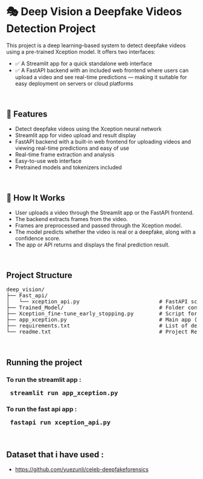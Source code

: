 # 🎭 Deep Vision a Deepfake Videos Detection Project
This project is a deep learning–based system to detect deepfake videos using a pre-trained Xception model. It offers two interfaces:

- ✅ A Streamlit app for a quick standalone web interface
- ✅ A FastAPI backend with an included web frontend where users can upload a video and see real-time predictions — making it suitable for easy deployment on servers or cloud platforms

<br>

## 📌 Features
- Detect deepfake videos using the Xception neural network
- Streamlit app for video upload and result display
- FastAPI backend with a built-in web frontend for uploading videos and viewing real-time predictions and easy of use
- Real-time frame extraction and analysis
-  Easy-to-use web interface
-  Pretrained models and tokenizers included

<br>

## 🚀 How It Works
- User uploads a video through the Streamlit app or the FastAPI frontend.
- The backend extracts frames from the video.
- Frames are preprocessed and passed through the Xception model.
- The model predicts whether the video is real or a deepfake, along with a confidence score.
- The app or API returns and displays the final prediction result.

<br>

## Project Structure
<pre>
deep_vision/
├── Fast_api/                    
│   └── xception_api.py                         # FastAPI script 
├── Trained_Model/                              # Folder containing the trained Xception model
├── Xception_fine-tune_early_stopping.py        # Script for training (fine tuning) the Xception model
├── app_xception.py                             # Main app (streamlit)
├── requirements.txt                            # List of dependencies to run the project
└── readme.txt                                  # Project Readme
</pre>

<br>

## Running the project 

### To run the streamlit app : <pre>  streamlit run app_xception.py </pre>

### To run the fast api app : <pre> fastapi run xception_api.py </pre>

<br>

## Dataset that i have used : 
- https://github.com/yuezunli/celeb-deepfakeforensics





